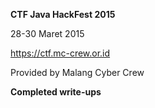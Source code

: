 **CTF Java HackFest 2015**

28-30 Maret 2015

https://ctf.mc-crew.or.id

Provided by Malang Cyber Crew

**Completed write-ups**
